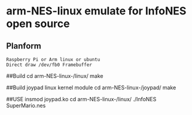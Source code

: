 # arm-NES-linux emulate for InfoNES open source
## Planform
	Raspberry Pi or Arm linux or ubuntu
	Direct draw /dev/fb0 Framebuffer

##Build
	cd arm-NES-linux-/linux/
	make

##Build joypad linux kernel module
	cd arm-NES-linux-/joypad/
	make


##USE
	insmod joypad.ko
	cd arm-NES-linux-/linux/
	./InfoNES SuperMario.nes

